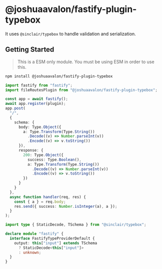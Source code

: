 # @joshuaavalon/fastify-plugin-typebox

It uses `@sinclair/typebox` to handle validation and serialization.

## Getting Started

> This is a ESM only module. You must be using ESM in order to use this.

```sh
npm install @joshuaavalon/fastify-plugin-typebox
```

```ts
import fastify from "fastify";
import fileRoutesPlugin from "@joshuaavalon/fastify-plugin-typebox";

const app = await fastify();
await app.register(plugin);
app.post(
  "/",
  {
    schema: {
      body: Type.Object({
        a: Type.Transform(Type.String())
          .Decode((v) => Number.parseInt(v))
          .Encode((v) => v.toString())
      }),
      response: {
        200: Type.Object({
          success: Type.Boolean(),
          a: Type.Transform(Type.String())
            .Decode((v) => Number.parseInt(v))
            .Encode((v) => v.toString())
        })
      }
    }
  },
  async function handler(req, res) {
    const { a } = req.body;
    res.send({ success: Number.isInteger(a), a });
  }
);
```

```ts
import type { StaticDecode, TSchema } from "@sinclair/typebox";

declare module "fastify" {
  interface FastifyTypeProviderDefault {
    output: this["input"] extends TSchema
      ? StaticDecode<this["input"]>
      : unknown;
  }
}
```
